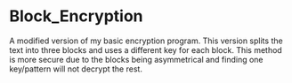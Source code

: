 # Block_Encryption

A modified version of my basic encryption program. This version splits the text into three blocks and uses a different key for each block. This method is more secure due to the blocks being asymmetrical and finding one key/pattern will not decrypt the rest.
